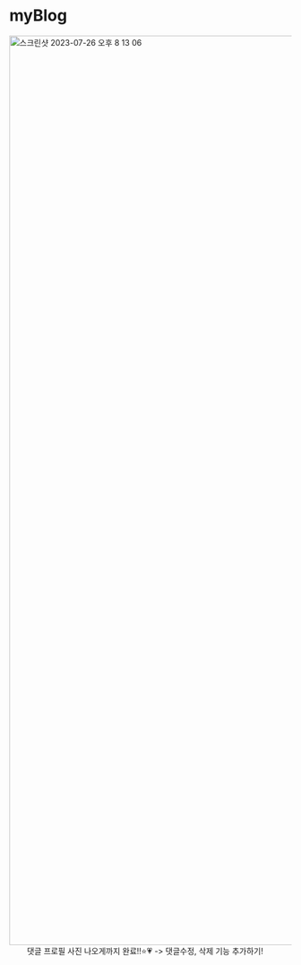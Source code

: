 # myBlog
<img width="1624" alt="스크린샷 2023-07-26 오후 8 13 06" src="https://github.com/hyewon218/myBlog/assets/126750615/927d01cb-6cad-432d-8b0f-a15bb01e02d0">
&nbsp;&nbsp;&nbsp;&nbsp;&nbsp;&nbsp;&nbsp;&nbsp;댓글 프로필 사진 나오게까지 완료!!⭐️💗 -> 댓글수정, 삭제 기능 추가하기!
